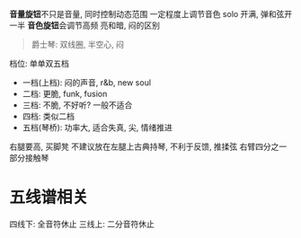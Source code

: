 **音量旋钮**不只是音量, 同时控制动态范围 一定程度上调节音色
solo 开满, 弹和弦开一半
**音色旋钮**会调节高频 亮和暗, 闷的区别
> 爵士琴: 双线圈, 半空心, 闷

档位: 单单双五档
- 一档(上档): 闷的声音, r&b, new soul
- 二档: 更脆, funk, fusion
- 三档: 不脆, 不好听? 一般不适合
- 四档: 类似二档
- 五档(琴桥): 功率大, 适合失真, 尖, 情绪推进

右腿要高, 买脚凳
不建议放在左腿上古典持琴, 不利于反馈, 推揉弦
右臂四分之一部分接触琴

# 五线谱相关
四线下: 全音符休止
三线上: 二分音符休止
